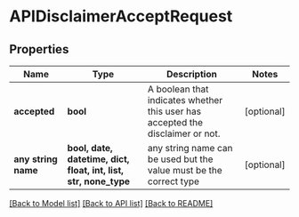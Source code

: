 # APIDisclaimerAcceptRequest


## Properties
Name | Type | Description | Notes
------------ | ------------- | ------------- | -------------
**accepted** | **bool** | A boolean that indicates whether this user has accepted the disclaimer or not. | [optional] 
**any string name** | **bool, date, datetime, dict, float, int, list, str, none_type** | any string name can be used but the value must be the correct type | [optional]

[[Back to Model list]](../README.md#documentation-for-models) [[Back to API list]](../README.md#documentation-for-api-endpoints) [[Back to README]](../README.md)


